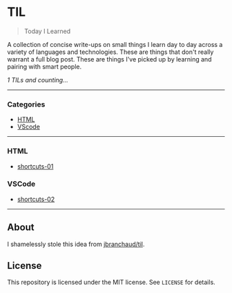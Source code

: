 # TIL

> Today I Learned

A collection of concise write-ups on small things I learn day to day across a
variety of languages and technologies. These are things that don't really
warrant a full blog post. These are things I've picked up by learning 
and pairing with smart people.


_1 TILs and counting..._

---

### Categories

* [HTML](#html)
* [VScode](#vscode)

---

### HTML
- [shortcuts-01](html/shortcuts-01.md)


### VSCode
- [shortcuts-02](html/shortuts-01.md)


---
## About

I shamelessly stole this idea from
[jbranchaud/til](https://github.com/jbranchaud/til).

## License
This repository is licensed under the MIT license. See `LICENSE` for
details.
